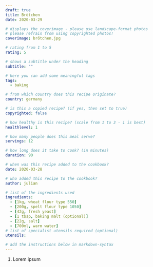 ```yaml
---
draft: true
title: Brötchen
date: 2020-03-29

# displays the coverimage - please use landscape-format photos
# please refrain from using copyrighted photos!
coverimage: brötchen.jpg

# rating from 1 to 5
rating: 5

# shows a subtitle under the heading
subtitle: ""

# here you can add some meaningful tags
tags:
  - baking

# from which country does this recipe originate?
country: germany

# is this a copied recipe? (if yes, then set to true)
copyrighted: false

# how healthy is this recipe? (scale from 1 to 3 - 1 is best)
healthlevel: 1

# how many people does this meal serve?
servings: 12

# how long does it take to cook? (in minutes)
duration: 90

# when was this recipe added to the cookbook?
date: 2020-03-28

# who added this recipe to the cookbook?
author: julian

# list of the ingredients used
ingredients:
  - [1kg, wheat flour type 550]
  - [200g, spelt flour type 1050]
  - [42g, fresh yeast]
  - [1 tbsp, baking malt (optional)]
  - [22g, salt]
  - [700ml, warm water]
# list of specialist utensils required (optional)
utensils:

# add the instructions below in markdown-syntax
---
```


1. Lorem ipsum

<!--
  created 2020-03-29 18:02:21.314265 +0200 CEST m=+0.021359689
-->
